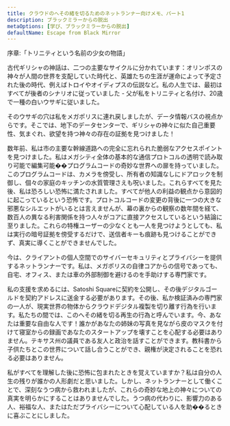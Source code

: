 ```yaml
---
title: クラウドのへその緒を切るためのネットランナー向けメモ、パート1
description: ブラックミラーからの脱出
metaOptions: [学び、ブラックミラーからの脱出]
defaultName: Escape from Black Mirror
---
```


<RoboAcademyText fWeight="500">
  序章:「トリニティという名前の少女の物語」
</RoboAcademyText>

古代ギリシャの神話は、二つの主要なサイクルに分かれています：オリンポスの神々が人間の世界を支配していた時代と、英雄たちの生涯が運命によって予定された後の時代、例えばトロイやオイディプスの伝説など。私の人生では、最初はすべてが後者のシナリオに従っていました - 父が私をトリニティと名付け、20歳で一種の白いウサギに従いました。

<LessonImages imageClasses="mb"  src='escape-from-black-mirror/Olympus_Troy_The_Tales_of_Oedipus.png' alt="Olympus Troy The Tales of Oedipus" />

そのウサギの穴は私をメガポリスに連れ戻しましたが、データ情報バスの視点からです。そこでは、地下のデータセンターで、ギリシャの神々に似た自己重要性、気まぐれ、欲望を持つ神々の存在の証拠を見つけました！

<LessonImages imageClasses="mb"  src='escape-from-black-mirror/Gods-datacenter.png' alt="Gods datacenter" />

数年前、私は市の主要な幹線道路への完全に忘れられた脆弱なアクセスポイントを見つけました。私はメガシティ全体の基本的な通信プロトコルの透明で読み取り可能で編集可能��プログラムコードの奇妙な世界への扉を持っていました。このプログラムコードは、カメラを傍受し、所有者の知識なしにドアロックを制御し、個々の家庭のキッチンの水質管理さえも呪いました。これらすべてを見た後、私は恐ろしい恐怖に満たされました。すべてが他人の利益の観点から意図的に起こっているという恐怖です。プロトコルコードの変更の背後に一つの大きな邪悪なシルエットがいるとは言えませんが、幕の裏からの観察の数年間を経て、数百人の異なる利害関係を持つ人々がコアに直接アクセスしているという結論に至りました。これらの特権ユーザーの少なくとも一人を見つけようとしても、私は実行の暗号証拠を傍受するだけで、送信者キーも痕跡も見つけることができず、真実に導くことができませんでした。

<LessonImages imageClasses="mb"  src='escape-from-black-mirror/hacking.png' alt="Gods hackers stayed in circle" />


今は、クライアントの個人空間でのサイバーセキュリティとプライバシーを提供するネットランナーです。私は、メガポリスの自律コアからの信号であっても、自宅、オフィス、または車の外部制御を避けるのを手助けする専門家です。


<LessonImages imageClasses="mb"  src='escape-from-black-mirror/Trinnity.png' alt="Trinity in underground datacenter" />

私の支援を求めるには、Satoshi Squareに契約を公開し、その後デジタルゴールドを契約アドレスに送金する必要があります。その後、私か検証済みの専門家の一人が、現実世界の物体からクラウドデジタル複製を切り離す行為を行います。私たちの間では、このへその緒を切る再生の行為と呼んでいます。今、あなたは重要な自由な人です！誰かがあなたの姉妹の写真を見ながら皮のマスクを付けて寝室からの録画であなたのスタートアップを壊すことを心配する必要はありません。テキサス州の議員である友人と政治を話すことができます。教科書から子供たちとこの世界について話し合うことができ、親権が決定されることを恐れる必要はありません。

私がすべてを理解した後に恐怖に包まれたときを覚えていますか？私は自分の人生の残りが誰かの人形劇だと思いました。しかし、ネットランナーとして働くことで、深刻なうつ病から救われましたが、これらの奇妙な地上の神々についての真実を明らかにすることはありませんでした。うつ病の代わりに、影響力のある人、裕福な人、またはただプライバシーについて心配している人を助��るときに喜ぶことにしました。